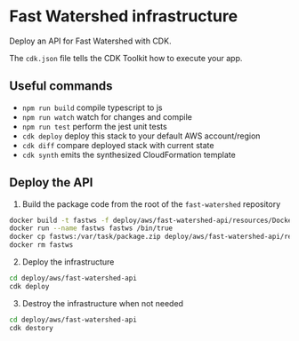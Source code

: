 # Fast Watershed infrastructure

Deploy an API for Fast Watershed with CDK.

The `cdk.json` file tells the CDK Toolkit how to execute your app.

## Useful commands

- `npm run build` compile typescript to js
- `npm run watch` watch for changes and compile
- `npm run test` perform the jest unit tests
- `cdk deploy` deploy this stack to your default AWS account/region
- `cdk diff` compare deployed stack with current state
- `cdk synth` emits the synthesized CloudFormation template

## Deploy the API

1. Build the package code from the root of the `fast-watershed` repository

```bash
docker build -t fastws -f deploy/aws/fast-watershed-api/resources/Dockerfile .
docker run --name fastws fastws /bin/true
docker cp fastws:/var/task/package.zip deploy/aws/fast-watershed-api/resources/package.zip
docker rm fastws
```

2. Deploy the infrastructure

```bash
cd deploy/aws/fast-watershed-api
cdk deploy
```

3. Destroy the infrastructure when not needed

```bash
cd deploy/aws/fast-watershed-api
cdk destory
```
